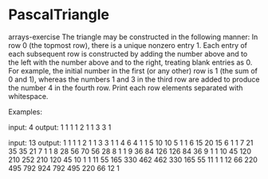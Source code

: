 # PascalTriangle
arrays-exercise
The triangle may be constructed in the following manner: In row 0 (the topmost row), there is a unique nonzero entry 1. Each entry of each subsequent row is constructed by adding the number above and to the left with the number above and to the right, treating blank entries as 0. For example, the initial number in the first (or any other) row is 1 (the sum of 0 and 1), whereas the numbers 1 and 3 in the third row are added to produce the number 4 in the fourth row.
Print each row elements separated with whitespace.

Examples:

input:
4
output:
1 
1 1 
1 2 1 
1 3 3 1

input:
13
output:
1 
1 1 
1 2 1 
1 3 3 1 
1 4 6 4 1 
1 5 10 10 5 1 
1 6 15 20 15 6 1 
1 7 21 35 35 21 7 1 
1 8 28 56 70 56 28 8 1 
1 9 36 84 126 126 84 36 9 1 
1 10 45 120 210 252 210 120 45 10 1 
1 11 55 165 330 462 462 330 165 55 11 1 
1 12 66 220 495 792 924 792 495 220 66 12 1 
